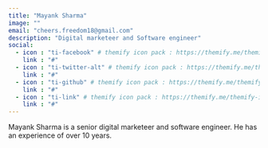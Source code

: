 ```yaml
---
title: "Mayank Sharma"
image: ""
email: "cheers.freedom18@gmail.com"
description: "Digital marketeer and Software engineer"
social:
  - icon : "ti-facebook" # themify icon pack : https://themify.me/themify-icons
    link : "#"
  - icon : "ti-twitter-alt" # themify icon pack : https://themify.me/themify-icons
    link : "#"
  - icon : "ti-github" # themify icon pack : https://themify.me/themify-icons
    link : "#"
  - icon : "ti-link" # themify icon pack : https://themify.me/themify-icons
    link : "#"
---
```


Mayank Sharma is a senior digital marketeer and software engineer. He has an experience of over 10 years. 
